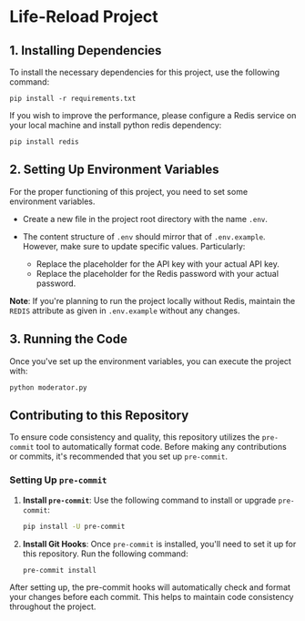 # Life-Reload Project

## 1. Installing Dependencies

To install the necessary dependencies for this project, use the following command:

```
pip install -r requirements.txt
```

If you wish to improve the performance, please configure a Redis service on your local machine and install python redis dependency:

```
pip install redis
```

## 2. Setting Up Environment Variables

For the proper functioning of this project, you need to set some environment variables.

- Create a new file in the project root directory with the name `.env`.

- The content structure of `.env` should mirror that of `.env.example`. However, make sure to update specific values. Particularly:

  - Replace the placeholder for the API key with your actual API key.
  - Replace the placeholder for the Redis password with your actual password.

**Note**: If you're planning to run the project locally without Redis, maintain the `REDIS` attribute as given in `.env.example` without any changes.

## 3. Running the Code

Once you've set up the environment variables, you can execute the project with:

```
python moderator.py
```

## Contributing to this Repository

To ensure code consistency and quality, this repository utilizes the `pre-commit` tool to automatically format code. Before making any contributions or commits, it's recommended that you set up `pre-commit`.

### Setting Up `pre-commit`

1. **Install `pre-commit`**: Use the following command to install or upgrade `pre-commit`:

   ```bash
   pip install -U pre-commit
   ```

2. **Install Git Hooks**: Once `pre-commit` is installed, you'll need to set it up for this repository. Run the following command:

   ```bash
   pre-commit install
   ```

After setting up, the pre-commit hooks will automatically check and format your changes before each commit. This helps to maintain code consistency throughout the project.
